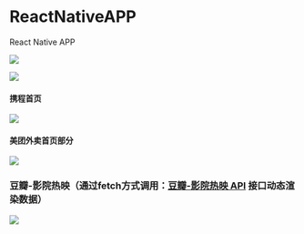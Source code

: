 # ReactNativeAPP
React Native APP

![](http://r.photo.store.qq.com/psb?/V12io7mz0FGCPK/K*ycoh0E9zPE6Vogj0luWyOA9.85wEB3zwXKcstU0UU!/r/dBsBAAAAAAAA)

![](http://r.photo.store.qq.com/psb?/V12io7mz0FGCPK/2tQhPJ2hZtkir*LQQM6OLSMawjD*hZLIMP*yOimS5UI!/r/dP0AAAAAAAAA)

#### 携程首页

![](http://r.photo.store.qq.com/psb?/V12io7mz0FGCPK/r8E5PjX*DEwa46N1kvt0DVVuEQFYaI3QgqrQ8.Al88M!/r/dKgAAAAAAAAA)

#### 美团外卖首页部分

![](http://r.photo.store.qq.com/psb?/V12io7mz0FGCPK/sccu6iRraw6VbfnqJ9jEmaq2P9icrQmmFamZCjzuTf8!/r/dP0AAAAAAAAA)

### 豆瓣-影院热映（通过fetch方式调用：[豆瓣-影院热映 API](https://api.douban.com/v2/movie/in_theaters) 接口动态渲染数据）
![](http://r.photo.store.qq.com/psb?/V12io7mz0FGCPK/y24GaYTh*DCtINzqYx2iiDTycCgrYQqornHWyoIsTlo!/r/dKUAAAAAAAAA)
